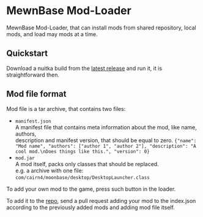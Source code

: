 # MewnBase Mod-Loader
MewnBase Mod-Loader, that can install mods from shared repository, local mods,
and load may mods at a time.

## Quickstart
Download a nuitka build from the [latest release](https://github.com/thisisignitedoreo/mbml/releases/latest)
and run it, it is straightforward then.

## Mod file format
Mod file is a tar archive, that contains two files:
- `manifest.json`<br/>
  A manifest file that contains meta information about the mod, like name, authors,<br/>
  description and manifest version, that should be equal to zero.
  `{"name": "Mod name", "authors": ["author 1", "author 2"], "description": "A cool mod.\nDoes things like this.", "version": 0}`
- `mod.jar`<br/>
  A mod itself, packs only classes that should be replaced.<br/>
  e.g. a archive with one file: `com/cairn4/moonbase/desktop/DesktopLauncher.class`

To add your own mod to the game, press such button in the loader.

To add it to the [repo](https://github.com/thisisignitedoreo/mbml-repo), send a
pull request adding your mod to the index.json according to the previously
added mods and adding mod file itself.
